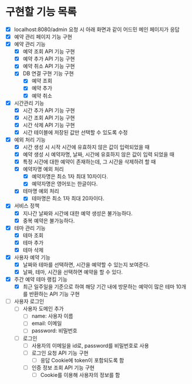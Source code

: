 # 구현할 기능 목록

- [x] localhost:8080/admin 요청 시 아래 화면과 같이 어드민 메인 페이지가 응답
- [x] 예약 관리 페이지 기능 구현
- [x] 예약 관리 기능
  - [x] 예약 조회 API 기능 구현
  - [x] 예약 추가 API 기능 구현
  - [x] 예약 취소 API 기능 구현
  - [x] DB 연결 구현 기능 구현
    - [x] 예약 조회
    - [x] 예약 추가
    - [x] 예약 취소
- [x] 시간관리 기능
  - [x] 시간 추가 API 기능 구현
  - [x] 시간 조회 API 기능 구현
  - [x] 시간 삭제 API 기능 구현
  - [x] 시간 테이블에 저장된 값만 선택할 수 있도록 수정
- [x] 예외 처리 기능
  - [x] 시간 생성 시 시작 시간에 유효하지 않은 값이 입력되었을 때
  - [x] 예약 생성 시 예약자명, 날짜, 시간에 유효하지 않은 값이 입력 되었을 때
  - [x] 특정 시간에 대한 예약이 존재하는데, 그 시간을 삭제하려 할 때
  - [x] 예약자명 예외 처리
    - [x] 예약자명은 최소 1자 최대 10자이다.
    - [x] 예약자명은 영어또는 한글이다.
  - [x] 테마명 예외 처리
    - [x] 테마명은 최소 1자 최대 20자이다. 
- [x] 서비스 정책
  - [x] 지나간 날짜와 시간에 대한 예약 생성은 불가능하다.
  - [x] 중복 예약은 불가능하다.
- [x] 테마 관리 기능
  - [x] 테마 조회
  - [x] 테마 추가
  - [x] 테마 삭제
- [x] 사용자 예약 기능
  - [x] 날짜와 테마를 선택하면, 시간을 예약할 수 있는지 보여준다.
  - [x] 날짜, 테마, 시간을 선택하면 예약을 할 수 있다.
- [x] 주간 예약 테마 랭킴 기능
  - [x] 최근 일주일을 기준으로 하여 해당 기간 내에 방문하는 예약이 많은 테마 10개를 반환하는 API 기능 구현
- [ ] 사용자 로그인 
  - [ ] 사용자 도메인 추가
    - [ ] name: 사용자 이름
    - [ ] email: 이메일
    - [ ] password: 비밀번호
  - [ ] 로그인
    - [ ] 사용자의 이메일을 id로, password를 비밀번호로 사용
    - [ ] 로그인 요청 API 기능 구현
      - [ ] 응답 Cookie에 token이 포함되도록 함
    - [ ] 인증 정보 조회 API 기능 구현
      - [ ] Cookie를 이용해 사용자의 정보를 함